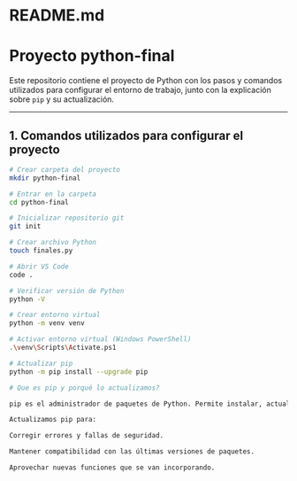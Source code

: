 # README.md
# Proyecto python-final

Este repositorio contiene el proyecto de Python con los pasos y comandos utilizados para configurar el entorno de trabajo, junto con la explicación sobre `pip` y su actualización.

---

## 1. Comandos utilizados para configurar el proyecto

```bash
# Crear carpeta del proyecto
mkdir python-final

# Entrar en la carpeta
cd python-final

# Inicializar repositorio git
git init

# Crear archivo Python
touch finales.py

# Abrir VS Code
code .

# Verificar versión de Python
python -V

# Crear entorno virtual
python -m venv venv

# Activar entorno virtual (Windows PowerShell)
.\venv\Scripts\Activate.ps1

# Actualizar pip
python -m pip install --upgrade pip

# Que es pip y porqué lo actualizamos?

pip es el administrador de paquetes de Python. Permite instalar, actualizar y desinstalar librerías externas que agregan funcionalidades a nuestros proyectos.

Actualizamos pip para:

Corregir errores y fallas de seguridad.

Mantener compatibilidad con las últimas versiones de paquetes.

Aprovechar nuevas funciones que se van incorporando.
